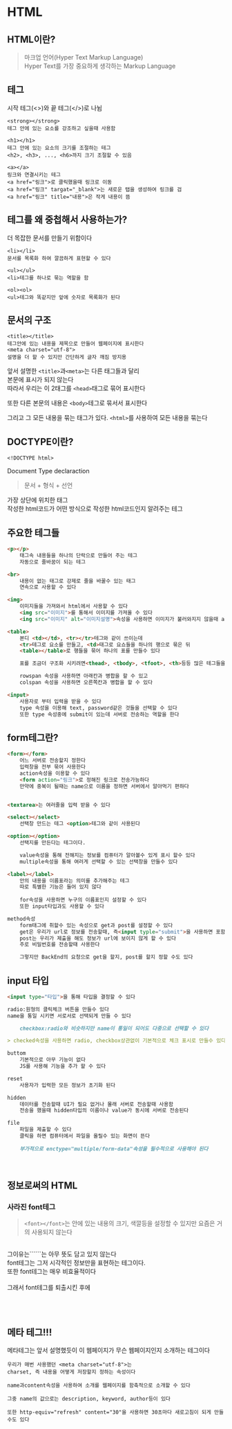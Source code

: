 # HTML

## HTML이란?
>마크업 언어(Hyper Text Markup Language)</br>
Hyper Text를 가장 중요하게 생각하는 Markup Language

## 테그
시작 테그(<>)와 끝 테그(</>)로 나뉨

```
<strong></strong>
테그 안에 있는 요소를 강조하고 싶을때 사용함

<h1></h1>
테그 안에 있는 요소의 크기를 조절하는 테그
<h2>, <h3>, ..., <h6>까지 크기 조절할 수 있음

<a></a>
링크와 연결시키는 테그
<a href="링크">로 클릭했을때 링크로 이동
<a href="링크" targat="_blank">는 새로운 탭을 생성하여 링크를 검
<a href="링크" title="내용">은 작게 내용이 뜸
```

## 테그를 왜 중첩해서 사용하는가?

더 목잡한 문서를 만들기 위함이다

```
<li></li>
문서를 목록화 하여 깔끔하게 표현할 수 있다

<ul></ul>
<li>테그를 하나로 묶는 역할을 함

<ol><ol>
<ul>테그와 똑같지만 앞에 숫자로 목록화가 된다
```

## 문서의 구조

```
<title></title>
테그안에 있는 내용을 제목으로 만들어 웹페이지에 표시한다
<meta charset="utf-8">
설명을 더 할 수 있지만 간단하게 글자 깨짐 방지용
```

앞서 설명한 ```<title>```과```<meta>```는 다른 태그들과 달리</br>
본문에 표시가 되지 않는다<br>따라서 우리는 이 2태그를 ```<head>```태그로 묶어 표시한다

또한 다른 본문의 내용은 ```<body>```테그로 묶서서 표시한다

그리고 그 모든 내용을 묶는 태그가 있다.
```<html>```를 사용하여 모든 내용을 묶는다

## DOCTYPE이란?
```
<!DOCTYPE html>
```
Document Type declaraction
>문서 + 형식 + 선언

가장 상단에 위치한 태그<br>
작성한 html코드가 어떤 방식으로 작성한 html코드인지 알려주는 테그

## 주요한 테그들

```html
<p></p>
    태그속 내용들을 하나의 단락으로 만들어 주는 테그
    자동으로 줄바꿈이 되는 테그

<br>
    내용이 없는 태그로 강제로 줄을 바꿀수 있는 태그
    연속으로 사용할 수 있다

<img>
    이미지들을 가져와서 html에서 사용할 수 있다
    <img src="이미지">를 통해서 이미지를 가져올 수 있다
    <ing src="이미지" alt="이미지설명">속성을 사용하면 이미지가 불러와지지 않을때 alt의 내용을 출력한다

<table>
    본디 <td></td>, <tr></tr>테그와 같이 쓰이는데
    <tr>테그로 요소를 만들고, <td>태그로 요쇼들을 하나의 행으로 묶은 뒤
    <table></table>로 행들을 묶어 하나의 표를 만들수 있다

    표를 조금더 구조화 시키려면<thead>, <tbody>, <tfoot>, <th>등등 많은 테그들을 사용하면 조금더 좋은 표를 만들수 있다

    rowspan 속성을 사용하면 아래칸과 병합을 할 수 있고
    colspan 속성을 사용하면 오른쪽칸과 병합을 할 수 있다

<input>
    사용자로 부터 입력을 받을 수 있다
    type 속성을 이용해 text, password같은 것들을 선택할 수 있다
    또한 type 속성중에 submit이 있는데 서버로 전송하는 역할을 한다
```

## form테그란?

```html
<form></form>
    어느 서버로 전송할지 정한다
    입력창을 전부 묶어 사용한다
    action속성을 이용할 수 있다
    <form action="링크">로 정해진 링크로 전송가능하다
    만약에 중복이 될때는 name으로 이름을 정하면 서버에서 알아먹기 편하다


<textarea>는 여러줄을 입력 받을 수 있다

<select></select>
    선택창 만드는 테그 <option>테그와 같이 사용된다

<option></option>
    선택지를 만든다는 테그이다.

    value속성을 통해 전해지는 정보를 컴퓨터가 알아볼수 있게 표시 할수 있다
    multiple속성을 통해 여러게 선택할 수 있는 선택창을 만들수 있다

<label></label>
    안의 내용을 이름표라는 의미를 추가해주는 테그
    따로 특별한 기능은 들어 있지 않다
    
    for속성을 사용하면 누구의 이름표인지 설정할 수 있다
    또한 input타입과도 사용할 수 있다

method속성
    form태그에 취할수 있는 속성으로 get과 post를 설정할 수 있다
    get은 우리가 url로 정보를 전송할때, 즉<input typle="submit">을 사용하면 포함되는 기본적인 값이다
    post는 우리가 제출을 해도 정보가 url에 보이지 않게 할 수 있다
    주로 비밀번호를 전송할때 사용한다

    그렇지만 BackEnd의 요청으로 get을 할지, post를 할지 정할 수도 있다  
```
## input 타입

```markdown
<input type="타입">을 통해 타입을 결정할 수 있다

radio:원형의 클릭체크 버튼을 만들수 있다
name을 통일 시키면 서로서로 선택되게 만들 수 있다

    checkbox:radio와 비슷하지만 name이 통일이 되어도 다중으로 선택할 수 있다

> checked속성을 사용하면 radio, checkbox상관없이 기본적으로 체크 표시로 만들수 있다

buttom
    기본적으로 아무 기능이 없다
    JS를 사용해 기능을 추가 할 수 있다

reset
    사용자가 입력한 모든 정보가 초기화 된다

hidden
    데이터를 전송할때 UI가 필요 없거나 몰래 서버로 전송할때 사용함
    전송을 했을때 hidden타입의 이름이나 value가 동시에 서버로 전송된다

file
    파일을 제출할 수 있다
    클릭을 하면 컴퓨터에서 파일을 올릴수 있는 화면이 뜬다
    
    부가적으로 enctype="multiple/form-data"속성을 필수적으로 사용해야 된다
```

<br>

## 정보로써의 HTML

### 사라진 font테그
>```<font></font>```는 안에 있는 내용의 크기, 색깔등을 설정할 수 있지만 요즘은 거의 사용되지 않는다
<br>
그이유는```<font></font>```는 아무 뜻도 담고 있지 않는다
<br>
font테그는 그저 시각적인 정보만을 표현하는 테그이다.<br>
또한 font테그는 매우 비효율적이다<br><br>
그래서 font테그를 퇴출시킨 후에 

<br><br>

## 메타 테그!!!
메타테그는 앞서 설명했듯이 이 웹페이지가 무슨 웹페이지인지 소개하는 테그이다

```
우리가 매번 사용했던 <meta charset="utf-8">는 
charset, 즉 내용을 어떻게 저장할지 정하는 속성이다

name과content속성을 사용하여 소개를 웹페이지를 함축적으로 소개할 수 있다

그중 name의 값으로는 description, keyword, author등이 있다

또한 http-equiv="refresh" content="30"을 사용하면 30초마다 새로고침이 되게 만들수도 있다   
```
